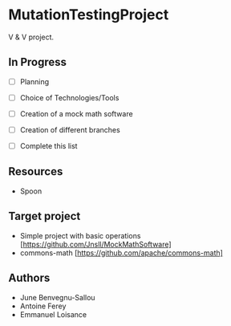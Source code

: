 # MutationTestingProject

V & V project.

## In Progress

- [ ] Planning
- [ ] Choice of Technologies/Tools
- [ ] Creation of a mock math software
- [ ] Creation of different branches
- [ ] Complete this list


## Resources
- Spoon

## Target project
- Simple project with basic operations [https://github.com/Jnsll/MockMathSoftware]
- commons-math [https://github.com/apache/commons-math]

## Authors
- June Benvegnu-Sallou
- Antoine Ferey
- Emmanuel Loisance
